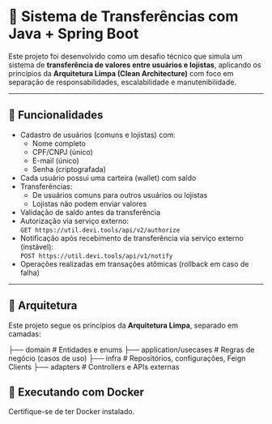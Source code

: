 # 💸 Sistema de Transferências com Java + Spring Boot

Este projeto foi desenvolvido como um desafio técnico que simula um sistema de **transferência de valores entre usuários e lojistas**, aplicando os princípios da **Arquitetura Limpa (Clean Architecture)** com foco em separação de responsabilidades, escalabilidade e manutenibilidade.

---

## 🚀 Funcionalidades

- Cadastro de usuários (comuns e lojistas) com:
  - Nome completo
  - CPF/CNPJ (único)
  - E-mail (único)
  - Senha (criptografada)
- Cada usuário possui uma carteira (wallet) com saldo
- Transferências:
  - De usuários comuns para outros usuários ou lojistas
  - Lojistas não podem enviar valores
- Validação de saldo antes da transferência
- Autorização via serviço externo:  
  `GET https://util.devi.tools/api/v2/authorize`
- Notificação após recebimento de transferência via serviço externo (instável):  
  `POST https://util.devi.tools/api/v1/notify`
- Operações realizadas em transações atômicas (rollback em caso de falha)

---

## 🧱 Arquitetura

Este projeto segue os princípios da **Arquitetura Limpa**, separado em camadas:

├── domain # Entidades e enums
├── application/usecases # Regras de negócio (casos de uso)
├── infra # Repositórios, configurações, Feign Clients
├── adapters # Controllers e APIs externas

## 🐳 Executando com Docker
Certifique-se de ter Docker instalado.
